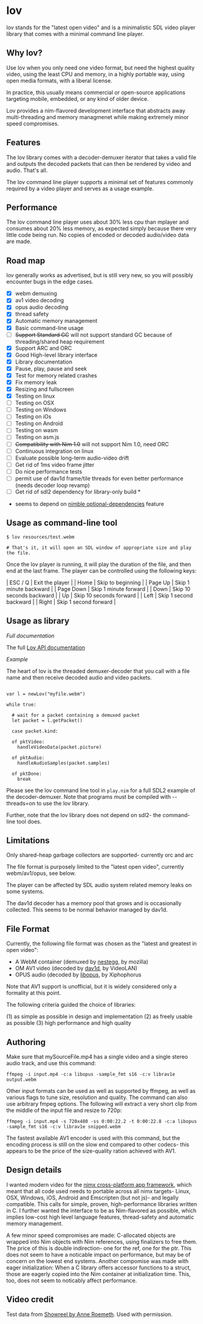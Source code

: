 
lov
===

lov stands for the "latest open video" and is a minimalistic SDL video player library that comes with a minimal command line player.

Why lov?
--------

Use lov when you only need one video format, but need the highest quality video, using the least CPU and memory, in a highly portable way, using open media formats, with a liberal license.

In practice, this usually means commercial or open-source applications targeting mobile, embedded, or any kind of older device.

Lov provides a nim-flavored development interface that abstracts away multi-threading and memory managmenet while making extremely minor speed compromises.

Features
--------

The lov library comes with a decoder-demuxer iterator that takes a valid file and outputs the decoded packets that can then be rendered by video and audio. That's all.

The lov command line player supports a minimal set of features commonly required by a video player and serves as a usage example.

Performance
-----------

The lov command line player uses about 30% less cpu than mplayer and consumes about 20% less memory, as expected simply because there very little code being run. No copies of encoded or decoded audio/video data are made.

Road map
--------

lov generally works as advertised, but is still very new, so you will possibly encounter bugs in the edge cases.

- [x] webm demuxing
- [x] av1 video decoding
- [x] opus audio decoding
- [x] thread safety
- [x] Automatic memory management
- [x] Basic command-line usage
- [ ] ~~Support Standard GC~~ will not support standard GC because of threading/shared heap requirement
- [x] Support ARC and ORC
- [x] Good High-level library interface
- [x] Library documentation
- [x] Pause, play, pause and seek
- [x] Test for memory related crashes
- [x] Fix memory leak
- [x] Resizing and fullscreen
- [x] Testing on linux
- [ ] Testing on OSX
- [ ] Testing on Windows
- [ ] Testing on iOs
- [ ] Testing on Android
- [ ] Testing on wasm
- [ ] Testing on asm.js
- [ ] ~~Compatibility with Nim 1.0~~ will not support Nim 1.0, need ORC
- [ ] Continuous integration on linux
- [ ] Evaluate possible long-term audio-video drift
- [ ] Get rid of 1ms video frame jitter
- [ ] Do nice performance tests
- [ ] permit use of dav1d frame/tile threads for even better performance (needs decoder loop revamp)
- [ ] Get rid of sdl2 dependency for library-only build *

* seems to depend on [nimble optional-dependencies](https://github.com/nim-lang/nimble/issues/506) feature

Usage as command-line tool
--------------------------

```
$ lov resources/test.webm

# That's it, it will open an SDL window of appropriate size and play the file.
```

Once the lov player is running, it will play the duration of the file, and then end at the last frame. The player can be controlled using the following keys:

| ESC / Q   | Exit the player          |
| Home      | Skip to beginning        |
| Page Up   | Skip 1 minute backward   |
| Page Down | Skip 1 minute forward    |
| Down      | Skip 10 seconds backward |
| Up        | Skip 10 seconds forward  |
| Left      | Skip 1 second backward   |
| Right     | Skip 1 second forward    |

Usage as library
----------------

*Full documentation*

The full [Lov API documentation](https://capocasa.github.io/lov/lov.html)

*Example*

The heart of lov is the threaded demuxer-decoder that you call with a file name and then receive decoded audio and video packets.

```

var l = newLov("myfile.webm")

while true:

  # wait for a packet containing a demuxed packet
  let packet = l.getPacket()

  case packet.kind:

  of pktVideo:
    handleVideoData(packet.picture)

  of pktAudio:
    handleAudioSamples(packet.samples)

  of pktDone:
    break

```

Please see the lov command line tool in `play.nim` for a full SDL2 example of the decoder-demuxer. Note that programs must be compiled with --threads=on to use the lov library.

Further, note that the lov library does not depend on sdl2- the command-line tool does.

Limitations
-----------

Only shared-heap garbage collectors are supported- currently orc and arc

The file format is purposely limited to the "latest open video", currently webm/av1/opus, see below.

The player can be affected by SDL audio system related memory leaks on some systems.

The dav1d decoder has a memory pool that grows and is occasionally collected. This seems to be normal behavior managed by dav1d.

File Format
-----------

Currently, the following file format was chosen as the "latest and greatest in open video":

* A WebM container (demuxed by [nestegg](https://github.com/capocasa/nim-nestegg), by mozilla)
* OM AV1 video (decoded by [dav1d](https://github.com/capocasa/nim-dav1d), by VideoLAN)
* OPUS audio (decoded by [libopus](https://github.com/capocasa/nim-opus), by Xiphophorus

Note that AV1 support is unofficial, but it is widely considered only a formality at this point.

The following criteria guided the choice of libraries:

(1) as simple as possible in design and implementation
(2) as freely usable as possible
(3) high performance and high quality

Authoring
---------

Make sure that mySourceFile.mp4 has a single video and a single stereo audio track, and use this command:

    ffmpeg -i input.mp4 -c:a libopus -sample_fmt s16 -c:v librav1e output.webm

Other input formats can be used as well as supported by ffmpeg, as well as various flags to tune size, resolution and quality. The command can also use arbitrary fmpeg options. The following will extract a very short clip from the middle
of the input file and resize to 720p:

    ffmpeg -i input.mp4 -s 720x480 -ss 0:00:22.2 -t 0:00:22.8 -c:a libopus -sample_fmt s16 -c:v librav1e snipped.webm

The fastest available AV1 encoder is used with this command, but the encoding process is still on the slow end compared to other codecs- this appears to be the price of the size-quality ration achieved with AV1.

Design details 
---------------

I wanted modern video for the [nimx cross-platform app framework](https://github.com/yglukhov/nimx), which meant that all code used needs to portable across all nimx targets- Linux, OSX, Windows, iOS, Android and Emscripten (but not js)- and legally compatible. This calls for simple, proven, high-performance libraries written in C. I further wanted the interface to be as Nim-flavored as possible, which implies low-cost high level language features, thread-safety and automatic memory management.

A few minor speed compromises are made: C-allocated objects are wrapped into Nim objects with Nim references, using finalizers to free them. The price of this is double indirection- one for the ref, one for the ptr. This does not seem to have a noticable impact on performance, but may be of concern on the lowest end systems. Another compomise was made with eager initialization: When a C library offers accessor functions to a struct, those are eagerly copied into the Nim container at initialization time. This, too, does not seem to noticably affect performance.

Video credit
------------

Test data from [Showreel by Anne Roemeth](https://vimeo.com/292581643). Used with permission.
